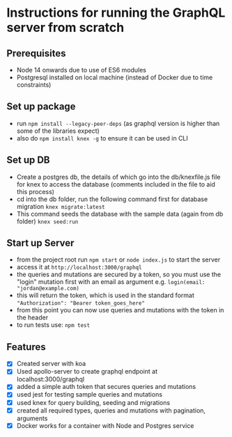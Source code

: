 # Instructions for running the GraphQL server from scratch

## Prerequisites

- Node 14 onwards due to use of ES6 modules
- Postgresql installed on local machine (instead of Docker due to time constraints)

## Set up package

- run `npm install --legacy-peer-deps` (as graphql version is higher than some of the libraries expect)
- also do `npm install knex -g` to ensure it can be used in CLI

## Set up DB

- Create a postgres db, the details of which go into the db/knexfile.js file for knex to access the database (comments included in the file to aid this process)
- cd into the db folder, run the following command first for database migration
  `knex migrate:latest`
- This command seeds the database with the sample data (again from db folder)
  `knex seed:run`

## Start up Server

- from the project root run `npm start` or `node index.js` to start the server
- access it at `http://localhost:3000/graphql`
- the queries and mutations are secured by a token, so you must use the "login" mutation first with an email as argument
  e.g. `login(email: "jordan@example.com)`
- this will return the token, which is used in the standard format
  `"Authorization": "Bearer token_goes_here"`
- from this point you can now use queries and mutations with the token in the header
- to run tests use: `npm test`

## Features

- [x] Created server with koa
- [x] Used apollo-server to create graphql endpoint at localhost:3000/graphql
- [x] added a simple auth token that secures queries and mutations
- [x] used jest for testing sample queries and mutations
- [x] used knex for query building, seeding and migrations
- [x] created all required types, queries and mutations with pagination, arguments
- [x] Docker works for a container with Node and Postgres service
